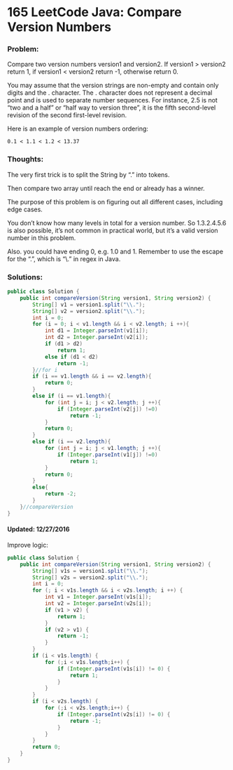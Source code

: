 # 165 LeetCode Java: Compare Version Numbers 

### Problem:
Compare two version numbers version1 and version2.
If version1 > version2 return 1, if version1 < version2 return -1, otherwise return 0.

You may assume that the version strings are non-empty and contain only digits and the . character.
The . character does not represent a decimal point and is used to separate number sequences.
For instance, 2.5 is not “two and a half” or “half way to version three”, it is the fifth second-level revision of the second first-level revision.

Here is an example of version numbers ordering:
```
0.1 < 1.1 < 1.2 < 13.37
```

### Thoughts:
The very first trick is to split the String by “.” into tokens.

Then compare two array until reach the end or already has a winner.

The purpose of this problem is on figuring out all different cases, including edge cases.

You don’t know how many levels in total for a version number. So 1.3.2.4.5.6 is also possible, it’s not common in practical world, but it’s a valid version number in this problem.

Also. you could have ending 0, e.g. 1.0 and 1.
Remember to use the escape for the “.”, which is “\\.” in regex in Java.

### Solutions:

```java
public class Solution {
    public int compareVersion(String version1, String version2) {
        String[] v1 = version1.split("\\.");
        String[] v2 = version2.split("\\.");
        int i = 0;
        for (i = 0; i < v1.length && i < v2.length; i ++){ 
            int d1 = Integer.parseInt(v1[i]); 
            int d2 = Integer.parseInt(v2[i]); 
            if (d1 > d2)
                return 1;
            else if (d1 < d2)
                return -1;
        }//for i
        if (i == v1.length && i == v2.length){
            return 0;
        }
        else if (i == v1.length){
            for (int j = i; j < v2.length; j ++){
                if (Integer.parseInt(v2[j]) !=0)
                    return -1;
            }
            return 0;
        }
        else if (i == v2.length){
            for (int j = i; j < v1.length; j ++){
                if (Integer.parseInt(v1[j]) !=0)
                    return 1;
            }
            return 0;
        }
        else{
            return -2;
        }
    }//compareVersion
}
```
#### Updated: 12/27/2016
Improve logic:
```java
public class Solution {
    public int compareVersion(String version1, String version2) {
        String[] v1s = version1.split("\\.");
        String[] v2s = version2.split("\\.");
        int i = 0;
        for (; i < v1s.length && i < v2s.length; i ++) {
            int v1 = Integer.parseInt(v1s[i]);
            int v2 = Integer.parseInt(v2s[i]);
            if (v1 > v2) {
                return 1;
            }
            if (v2 > v1) {
                return -1;
            }
        }
        if (i < v1s.length) {
            for (;i < v1s.length;i++) {
                if (Integer.parseInt(v1s[i]) != 0) {
                    return 1;
                }
            }
        }
        if (i < v2s.length) {
            for (;i < v2s.length;i++) {
                if (Integer.parseInt(v2s[i]) != 0) {
                    return -1;
                }
            }
        }
        return 0;
    }
}
```